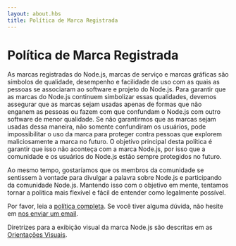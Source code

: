 ```yaml
---
layout: about.hbs
title: Política de Marca Registrada
---
```


# Política de Marca Registrada

As marcas registradas do Node.js, marcas de serviço e marcas gráficas são símbolos de
qualidade, desempenho e facilidade de uso com as quais as pessoas se associaram
ao software e projeto do Node.js. Para garantir que as marcas do Node.js continuem
simbolizar essas qualidades, devemos assegurar que as marcas sejam usadas apenas de formas
que não enganem as pessoas ou fazem com que confundam o Node.js com outro software
de menor qualidade. Se não garantirmos que as marcas sejam usadas dessa maneira, não
somente confundiram os usuários, pode impossibilitar o uso da marca para proteger
contra pessoas que explorem maliciosamente a marca no futuro. O objetivo principal
desta política é garantir que isso não aconteça com a marca Node.js, por isso
que a comunidade e os usuários do Node.js estão sempre protegidos no futuro.

Ao mesmo tempo, gostaríamos que os membros da comunidade se sentissem à vontade para divulgar
a palavra sobre Node.js e participando da comunidade Node.js. Mantendo isso com o 
objetivo em mente, tentamos tornar a política mais flexível e fácil de entender
como legalmente possível.

Por favor, leia a [política completa](/static/documents/trademark-policy.pdf).
Se você tiver alguma dúvida, não hesite em
[nos enviar um email](mailto:trademark@nodejs.org).

Diretrizes para a exibição visual da marca Node.js são descritas em
as [Orientações Visuais](/static/documents/foundation-visual-guidelines.pdf).
